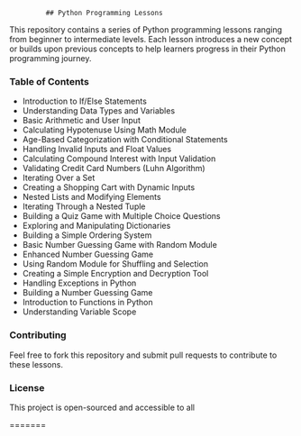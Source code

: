              ## Python Programming Lessons
This repository contains a series of Python programming lessons ranging from beginner to intermediate levels. Each lesson introduces a new concept or builds upon previous concepts to help learners progress in their Python programming journey.

### Table of Contents
- Introduction to If/Else Statements 
- Understanding Data Types and Variables
- Basic Arithmetic and User Input
- Calculating Hypotenuse Using Math Module
- Age-Based Categorization with Conditional Statements
- Handling Invalid Inputs and Float Values 
- Calculating Compound Interest with Input Validation
- Validating Credit Card Numbers (Luhn Algorithm)
- Iterating Over a Set
- Creating a Shopping Cart with Dynamic Inputs
- Nested Lists and Modifying Elements
- Iterating Through a Nested Tuple
- Building a Quiz Game with Multiple Choice Questions
- Exploring and Manipulating Dictionaries
- Building a Simple Ordering System
- Basic Number Guessing Game with Random Module
- Enhanced Number Guessing Game
- Using Random Module for Shuffling and Selection
- Creating a Simple Encryption and Decryption Tool
- Handling Exceptions in Python
- Building a Number Guessing Game
- Introduction to Functions in Python
- Understanding Variable Scope

### Contributing
Feel free to fork this repository and submit pull requests to contribute to these lessons.

### License
This project is open-sourced and accessible to all 

=======
